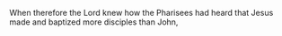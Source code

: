 When therefore the Lord knew how the Pharisees had heard that Jesus made and baptized more disciples than John,
